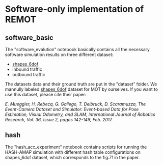 # Software-only implementation of REMOT

## software_basic
The "software_evalution" notebook basically contains all the necessary software simulation results on three different dataset:

- [shapes_6dof](http://rpg.ifi.uzh.ch/davis_data.html)
- inbound traffic
- outbound traffic

The datasets data and their ground truth are put in the "dataset" folder. 
We mannully labeled [shapes_6dof](http://rpg.ifi.uzh.ch/davis_data.html) dataset for MOT by ourselves. If you want to use this dataset, please cite their paper: 

*E. Mueggler, H. Rebecq, G. Gallego, T. Delbruck, D. Scaramuzza, The Event-Camera Dataset and Simulator: Event-based Data for Pose Estimation, Visual Odometry, and SLAM, International Journal of Robotics Research, Vol. 36, Issue 2, pages 142-149, Feb. 2017.*

## hash
The "hash_acc_experiment" notebook contains scripts for running the HASH-AMAP simulation with different hash table configurations on shapes_6dof dataset, which corresponds to the fig.7f in the paper.


